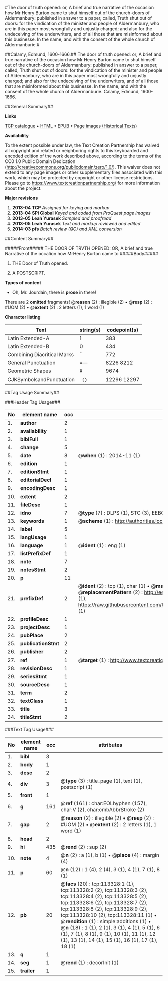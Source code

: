 #The door of truth opened: or, A brief and true narrative of the occasion how Mr Henry Burton came to shut himself out of the church-doors of Aldermanbury: published in answer to a paper, called, Truth shut out of doors: for the vindication of the minister and people of Aldermanbury, who are in this paper most wrongfully and unjustly charged; and also for the undeceiving of the underwriters, and of all those that are misinformed about this businesse. In the name, and with the consent of the whole church of Aldermanburie.#

##Calamy, Edmund, 1600-1666.##
The door of truth opened: or, A brief and true narrative of the occasion how Mr Henry Burton came to shut himself out of the church-doors of Aldermanbury: published in answer to a paper, called, Truth shut out of doors: for the vindication of the minister and people of Aldermanbury, who are in this paper most wrongfully and unjustly charged; and also for the undeceiving of the underwriters, and of all those that are misinformed about this businesse. In the name, and with the consent of the whole church of Aldermanburie.
Calamy, Edmund, 1600-1666.

##General Summary##

**Links**

[TCP catalogue](http://www.ota.ox.ac.uk/tcp/)  • 
[HTML](http://tei.it.ox.ac.uk/tcp/Texts-HTML/free/A78/A78779.html)  • 
[EPUB](http://tei.it.ox.ac.uk/tcp/Texts-EPUB/free/A78/A78779.epub) • 
[Page images (Historical Texts)](https://historicaltexts.jisc.ac.uk/eebo-99861200e)

**Availability**

To the extent possible under law, the Text Creation Partnership has waived all copyright and related or neighboring rights to this keyboarded and encoded edition of the work described above, according to the terms of the CC0 1.0 Public Domain Dedication (http://creativecommons.org/publicdomain/zero/1.0/). This waiver does not extend to any page images or other supplementary files associated with this work, which may be protected by copyright or other license restrictions. Please go to https://www.textcreationpartnership.org/ for more information about the project.

**Major revisions**

1. __2013-04__ __TCP__ *Assigned for keying and markup*
1. __2013-04__ __SPi Global__ *Keyed and coded from ProQuest page images*
1. __2013-05__ __Leah Yurasek__ *Sampled and proofread*
1. __2013-05__ __Leah Yurasek__ *Text and markup reviewed and edited*
1. __2014-03__ __pfs__ *Batch review (QC) and XML conversion*

##Content Summary##

#####Front#####
THE DOOR OF TRVTH OPENED: OR, A brief and true Narrative of the occaſion how MrHenry Burton came to 
#####Body#####

1. THE Door of Truth opened.

1. A POSTSCRIPT.

**Types of content**

  * Oh, Mr. Jourdain, there is **prose** in there!

There are 2 **omitted** fragments! 
 @__reason__ (2) : illegible (2)  •  @__resp__ (2) : #UOM (2)  •  @__extent__ (2) : 2 letters (1), 1 word (1)

**Character listing**


|Text|string(s)|codepoint(s)|
|---|---|---|
|Latin Extended-A|ſ|383|
|Latin Extended-B|Ʋ|434|
|Combining             Diacritical Marks|̄|772|
|General Punctuation|•—|8226 8212|
|Geometric Shapes|◊|9674|
|CJKSymbolsandPunctuation|〈〉|12296 12297|

##Tag Usage Summary##

###Header Tag Usage###

|No|element name|occ|attributes|
|---|---|---|---|
|1.|__author__|2||
|2.|__availability__|1||
|3.|__biblFull__|1||
|4.|__change__|5||
|5.|__date__|8| @__when__ (1) : 2014-11 (1)|
|6.|__edition__|1||
|7.|__editionStmt__|1||
|8.|__editorialDecl__|1||
|9.|__encodingDesc__|1||
|10.|__extent__|2||
|11.|__fileDesc__|1||
|12.|__idno__|7| @__type__ (7) : DLPS (1), STC (3), EEBO-CITATION (1), PROQUEST (1), VID (1)|
|13.|__keywords__|1| @__scheme__ (1) : http://authorities.loc.gov/ (1)|
|14.|__label__|5||
|15.|__langUsage__|1||
|16.|__language__|1| @__ident__ (1) : eng (1)|
|17.|__listPrefixDef__|1||
|18.|__note__|7||
|19.|__notesStmt__|2||
|20.|__p__|11||
|21.|__prefixDef__|2| @__ident__ (2) : tcp (1), char (1)  •  @__matchPattern__ (2) : ([0-9\-]+):([0-9IVX]+) (1), (.+) (1)  •  @__replacementPattern__ (2) : http://eebo.chadwyck.com/downloadtiff?vid=$1&page=$2 (1), https://raw.githubusercontent.com/textcreationpartnership/Texts/master/tcpchars.xml#$1 (1)|
|22.|__profileDesc__|1||
|23.|__projectDesc__|1||
|24.|__pubPlace__|2||
|25.|__publicationStmt__|2||
|26.|__publisher__|2||
|27.|__ref__|1| @__target__ (1) : http://www.textcreationpartnership.org/docs/. (1)|
|28.|__revisionDesc__|1||
|29.|__seriesStmt__|1||
|30.|__sourceDesc__|1||
|31.|__term__|2||
|32.|__textClass__|1||
|33.|__title__|3||
|34.|__titleStmt__|2||


###Text Tag Usage###

|No|element name|occ|attributes|
|---|---|---|---|
|1.|__bibl__|3||
|2.|__body__|1||
|3.|__desc__|2||
|4.|__div__|3| @__type__ (3) : title_page (1), text (1), postscript (1)|
|5.|__front__|1||
|6.|__g__|161| @__ref__ (161) : char:EOLhyphen (157), char:V (2), char:cmbAbbrStroke (2)|
|7.|__gap__|2| @__reason__ (2) : illegible (2)  •  @__resp__ (2) : #UOM (2)  •  @__extent__ (2) : 2 letters (1), 1 word (1)|
|8.|__head__|2||
|9.|__hi__|435| @__rend__ (2) : sup (2)|
|10.|__note__|4| @__n__ (2) : a (1), b (1)  •  @__place__ (4) : margin (4)|
|11.|__p__|60| @__n__ (12) : 1 (4), 2 (4), 3 (1), 4 (1), 7 (1), 8 (1)|
|12.|__pb__|20| @__facs__ (20) : tcp:113328:1 (1), tcp:113328:2 (2), tcp:113328:3 (2), tcp:113328:4 (2), tcp:113328:5 (2), tcp:113328:6 (2), tcp:113328:7 (2), tcp:113328:8 (2), tcp:113328:9 (2), tcp:113328:10 (2), tcp:113328:11 (1)  •  @__rendition__ (1) : simple:additions (1)  •  @__n__ (18) : 1 (1), 2 (1), 3 (1), 4 (1), 5 (1), 6 (1), 7 (1), 8 (1), 9 (1), 10 (1), 11 (1), 12 (1), 13 (1), 14 (1), 15 (1), 16 (1), 17 (1), 18 (1)|
|13.|__q__|1||
|14.|__seg__|1| @__rend__ (1) : decorInit (1)|
|15.|__trailer__|1||
